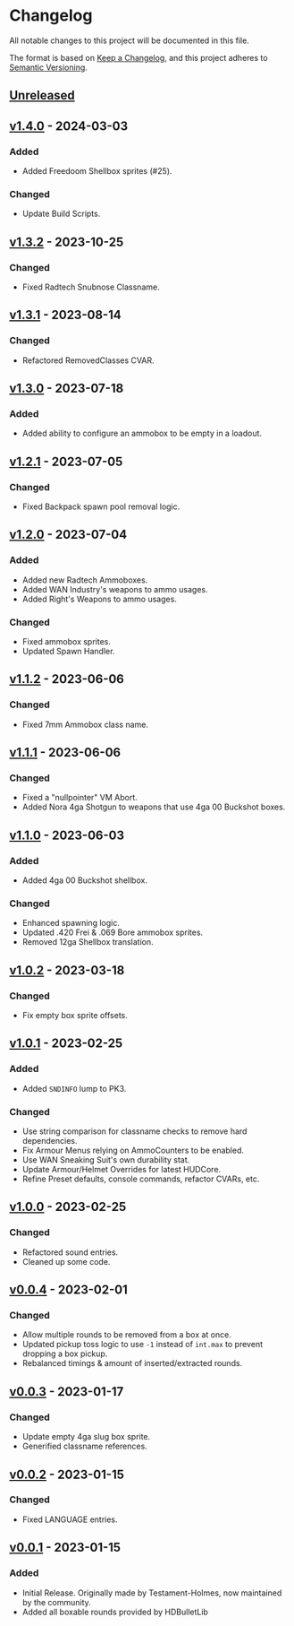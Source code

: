 # Changelog

All notable changes to this project will be documented in this file.

The format is based on [Keep a Changelog](https://keepachangelog.com/en/1.1.0/),
and this project adheres to [Semantic Versioning](https://semver.org/spec/v2.0.0.html).

## [Unreleased]

## [v1.4.0] - 2024-03-03

### Added

-   Added Freedoom Shellbox sprites (#25).

### Changed

-   Update Build Scripts.

## [v1.3.2] - 2023-10-25

### Changed

-   Fixed Radtech Snubnose Classname.

## [v1.3.1] - 2023-08-14

### Changed

-   Refactored RemovedClasses CVAR.

## [v1.3.0] - 2023-07-18

### Added

-   Added ability to configure an ammobox to be empty in a loadout.

## [v1.2.1] - 2023-07-05

### Changed

-   Fixed Backpack spawn pool removal logic.

## [v1.2.0] - 2023-07-04

### Added

-   Added new Radtech Ammoboxes.
-   Added WAN Industry's weapons to ammo usages.
-   Added Right's Weapons to ammo usages.

### Changed

-   Fixed ammobox sprites.
-   Updated Spawn Handler.

## [v1.1.2] - 2023-06-06

### Changed

-   Fixed 7mm Ammobox class name.

## [v1.1.1] - 2023-06-06

### Changed

-   Fixed a "nullpointer" VM Abort.
-   Added Nora 4ga Shotgun to weapons that use 4ga 00 Buckshot boxes.

## [v1.1.0] - 2023-06-03

### Added

-   Added 4ga 00 Buckshot shellbox.

### Changed

-   Enhanced spawning logic.
-   Updated .420 Frei & .069 Bore ammobox sprites.
-   Removed 12ga Shellbox translation.

## [v1.0.2] - 2023-03-18

### Changed

-   Fix empty box sprite offsets.

## [v1.0.1] - 2023-02-25

### Added

-   Added `SNDINFO` lump to PK3.

### Changed

-   Use string comparison for classname checks to remove hard dependencies.
-   Fix Armour Menus relying on AmmoCounters to be enabled.
-   Use WAN Sneaking Suit's own durability stat.
-   Update Armour/Helmet Overrides for latest HUDCore.
-   Refine Preset defaults, console commands, refactor CVARs, etc.

## [v1.0.0] - 2023-02-25

### Changed

-   Refactored sound entries.
-   Cleaned up some code.

## [v0.0.4] - 2023-02-01

### Changed

-   Allow multiple rounds to be removed from a box at once.
-   Updated pickup toss logic to use `-1` instead of `int.max` to prevent dropping a box pickup.
-   Rebalanced timings & amount of inserted/extracted rounds.

## [v0.0.3] - 2023-01-17

### Changed

-   Update empty 4ga slug box sprite.
-   Generified classname references.

## [v0.0.2] - 2023-01-15

### Changed

-   Fixed LANGUAGE entries.

## [v0.0.1] - 2023-01-15

### Added

-   Initial Release.  Originally made by Testament-Holmes, now maintained by the community.
-   Added all boxable rounds provided by HDBulletLib

[Unreleased]: https://github.com/HDest-Community/reusable-ammoboxes/compare/v1.4.0...HEAD

[v1.4.0]: https://github.com/HDest-Community/reusable-ammoboxes/compare/v1.3.2...v1.4.0

[v1.3.2]: https://github.com/HDest-Community/reusable-ammoboxes/compare/v1.3.1..v1.3.2

[v1.3.1]: https://github.com/HDest-Community/reusable-ammoboxes/compare/v1.3.0..v1.3.1

[v1.3.0]: https://github.com/HDest-Community/reusable-ammoboxes/compare/v1.2.1..v1.3.0

[v1.2.1]: https://github.com/HDest-Community/reusable-ammoboxes/compare/v1.2.0..v1.2.1

[v1.2.0]: https://github.com/HDest-Community/reusable-ammoboxes/compare/v1.1.2..v1.2.0

[v1.1.2]: https://github.com/HDest-Community/reusable-ammoboxes/compare/v1.1.1..v1.1.2

[v1.1.1]: https://github.com/HDest-Community/reusable-ammoboxes/compare/v1.1.0..v1.1.1

[v1.1.0]: https://github.com/HDest-Community/reusable-ammoboxes/compare/v1.0.2..v1.1.0

[v1.0.2]: https://github.com/HDest-Community/reusable-ammoboxes/compare/v1.0.1..v1.0.2

[v1.0.1]: https://github.com/HDest-Community/reusable-ammoboxes/compare/v1.0.0..v1.0.1

[v1.0.0]: https://github.com/HDest-Community/reusable-ammoboxes/compare/v0.0.4..v1.0.0

[v0.0.4]: https://github.com/HDest-Community/reusable-ammoboxes/compare/v0.0.3..v0.0.4

[v0.0.3]: https://github.com/HDest-Community/reusable-ammoboxes/compare/v0.0.2..v0.0.3

[v0.0.2]: https://github.com/HDest-Community/reusable-ammoboxes/compare/v0.0.1..v0.0.2

[v0.0.1]: https://github.com/HDest-Community/reusable-ammoboxes/releases/tag/v0.0.1
